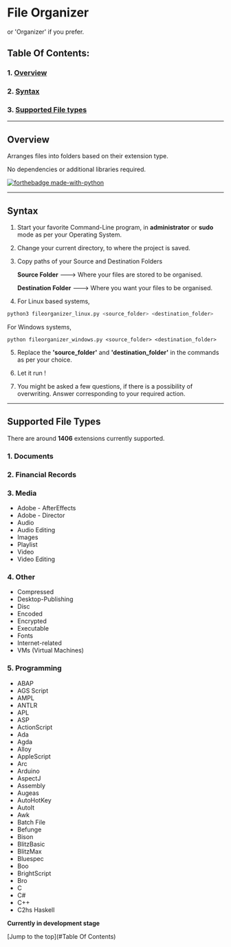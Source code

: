 # **File Organizer**

or 'Organizer' if you prefer.

## Table Of Contents:

### 1.  [Overview](#overview)
### 2.  [Syntax](#syntax)
### 3.  [Supported File types](#supported-file-types)

---

## Overview

Arranges files into folders based on their extension type.

No dependencies or additional libraries required.

[![forthebadge made-with-python](http://ForTheBadge.com/images/badges/made-with-python.svg)](https://www.python.org/)


---


## Syntax

1. Start your favorite Command-Line program, in **administrator** or **sudo** mode as per your Operating System.

2. Change your current directory, to where the project is saved.

3. Copy paths of your Source and Destination Folders

   **Source Folder** ---> Where your files are stored to be organised.

   **Destination Folder** ---> Where you want your files to be organised.

4. For Linux based systems,

```bash
python3 fileorganizer_linux.py <source_folder> <destination_folder>
```

   For Windows systems,

```shell
python fileorganizer_windows.py <source_folder> <destination_folder>
```

5. Replace the **'source_folder'** and **'destination_folder'** in the commands as per your choice.

6. Let it run !

7. You might be asked a few questions, if there is a possibility of overwriting. Answer corresponding to your required action.

---

## Supported File Types

There are around **1406** extensions currently supported.

### 1. Documents

### 2. Financial Records

### 3. Media 

   - Adobe - AfterEffects
   - Adobe - Director
   - Audio
   - Audio Editing
   - Images
   - Playlist
   - Video
   - Video Editing

### 4. Other

   - Compressed
   - Desktop-Publishing
   - Disc
   - Encoded
   - Encrypted
   - Executable
   - Fonts
   - Internet-related
   - VMs (Virtual Machines)

### 5. Programming

   - ABAP
   - AGS Script
   - AMPL
   - ANTLR
   - APL
   - ASP
   - ActionScript
   - Ada
   - Agda
   - Alloy
   - AppleScript
   - Arc
   - Arduino
   - AspectJ
   - Assembly
   - Augeas
   - AutoHotKey
   - AutoIt
   - Awk
   - Batch File
   - Befunge
   - Bison
   - BlitzBasic
   - BlitzMax
   - Bluespec
   - Boo
   - BrightScript
   - Bro
   - C
   - C#
   - C++
   - C2hs Haskell

   **Currently in development stage**

   

   [Jump to the top](#Table Of Contents)

   



